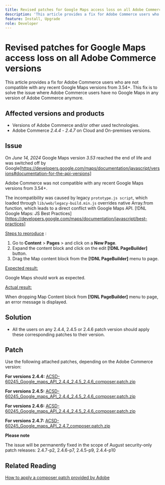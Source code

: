 ```yaml
---
title: Revised patches for Google Maps access loss on all Adobe Commerce versions
description: 'This article provides a fix for Adobe Commerce users who are not compatible with any recent Google Maps versions from 3.54+.'
feature: Install, Upgrade
role: Developer
---
```

# Revised patches for Google Maps access loss on all Adobe Commerce versions

This article provides a fix for Adobe Commerce users who are not compatible with any recent Google Maps versions from 3.54+. This fix is to solve the issue where Adobe Commerce users have no Google Maps in any version of Adobe Commerce anymore. 

## Affected versions and products

* Versions of Adobe Commerce and/or other used technologies.
* Adobe Commerce *2.4.4* - *2.4.7* on Cloud and On-premises versions.

## Issue

On *June 14, 2024* Google Maps version *3.53* reached the end of life and was switched off by Google[https://developers.google.com/maps/documentation/javascript/versions#documentation-for-the-api-versions]

Adobe Commerce was not compatible with any recent Google Maps versions from 3.54+.

The incompatibility was caused by legacy `prototype.js script`, which loaded through `lib/web/legacy-build.min.js` overrides native Array.from function, which leads to a direct conflict with Google Maps API. [!DNL Google Maps: JS Best Practices][https://developers.google.com/maps/documentation/javascript/best-practices]

<u>Steps to reproduce</u> :

1. Go to **Content** > **Pages** > and click on a **New Page**.
1. Expand the content block and click on the edit **[!DNL PageBuilder]** button.
1. Drag the Map content block from the **[!DNL PageBuilder]** menu to page.

<u>Expected result:</u>

Google Maps should work as expected.

<u> Actual result:</u>

When dropping Map Content block from **[!DNL PageBuilder]** menu to page, an error message is displayed. 

## Solution

* All the users on any 2.4.4, 2.4.5 or 2.4.6 patch version should apply these corresponding patches to their version.

## Patch 

Use the following attached patches, depending on the Adobe Commerce version:

**For versions 2.4.4:**
[ACSD-60245_Google_maps_API_2.4.4_2.4.5_2.4.6_composer.patch.zip](assets/ACSD-60245_Google_maps_API_2.4.4_2.4.5_2.4.6_composer.patch.zip)

**For versions 2.4.5:**
[ACSD-60245_Google_maps_API_2.4.4_2.4.5_2.4.6_composer.patch.zip](assets/ACSD-60245_Google_maps_API_2.4.4_2.4.5_2.4.6_composer.patch.zip)

**For versions 2.4.6:**
[ACSD-60245_Google_maps_API_2.4.4_2.4.5_2.4.6_composer.patch.zip](assets/ACSD-60245_Google_maps_API_2.4.4_2.4.5_2.4.6_composer.patch.zip)

**For versions 2.4.7:**
[ACSD-60245_Google_maps_API_2.4.7_composer.patch.zip](assets/ACSD-60245_Google_maps_API_2.4.7_composer.patch.zip)


**Please note** 

The issue will be permanently fixed in the scope of August security-only patch releases: 
2.4.7-p2, 2.4.6-p7, 2.4.5-p9, 2.4.4-p10

## Related Reading

[How to apply a composer patch provided by Adobe ](https://experienceleague.adobe.com/en/docs/commerce-knowledge-base/kb/how-to/how-to-apply-a-composer-patch-provided-by-magento)
